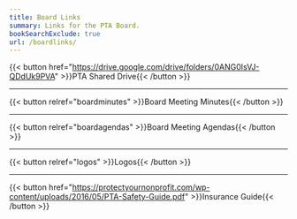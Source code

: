 ```yaml
---
title: Board Links
summary: Links for the PTA Board.
bookSearchExclude: true
url: /boardlinks/
---
```


{{< button href="https://drive.google.com/drive/folders/0ANG0IsVJ-QDdUk9PVA" >}}PTA Shared Drive{{< /button >}}

---

{{< button relref="boardminutes" >}}Board Meeting Minutes{{< /button >}}

---

{{< button relref="boardagendas" >}}Board Meeting Agendas{{< /button >}}

---

{{< button relref="logos" >}}Logos{{< /button >}}

---

{{< button href="https://protectyournonprofit.com/wp-content/uploads/2016/05/PTA-Safety-Guide.pdf" >}}Insurance Guide{{< /button >}}


<!--

---

{{< button href="https://docs.google.com/spreadsheets/d/1JoCuzG1w8KfeTtAXAAksfECotXyADt9CaBysqmTRt9Y/edit" >}}Volunteer Form Responses{{< /button >}}

---

{{< button href="https://drive.google.com/drive/folders/1ReSMLQwEb2ITSDfcvY0PzgKPYLKSJSS8" >}}Cardinal Courier Google Drive Folder{{< /button >}}

---

{{< button href="https://docs.google.com/spreadsheets/d/1lwkpLRaBPJnYPb7YHF_9EGwYrtq7eh3u62ZJnNaPWtE/edit" >}}Staff Grant Form Responses{{< /button >}}

---

{{< button href="https://docs.google.com/spreadsheets/d/1ZMdINukhUAy-_JDIrrl5O29NJHl1rkNbnOS8-6FbRlw/edit" >}}Harris Teeter Linking Form Responses{{< /button >}}

---

{{< button href="https://docs.google.com/spreadsheets/d/1xshGQbl5DMKV3o4cv3PABOW4jwPy2Hlj1vnNxnBsL5w/edit" >}}Local Business Donations Sheet{{< /button >}}

---

{{< button href="https://docs.google.com/document/d/1OcIOkoVVmp1ohXTiDzLUriy1PB9kle3PgQWocyhISl8/edit?usp=sharing" >}}Officer Contact Information{{< /button >}}

---

{{< button href="https://docs.google.com/forms/d/e/1FAIpQLSfkPBpmAGwX1zfOkZ0KDFmN_mHQI2SB_ldbAbtasMFWWhln7A/viewform" >}}Expense Authorization Form{{< /button >}}

---

{{< button href="https://docs.google.com/spreadsheets/d/1uIpeodZqVWZvU5Af3gFg4juD3oD-dbqnxp5SwDXVrJw/edit" >}}Expense Authorization Form Submissions{{< /button >}}

---

{{< button href="/1023/1023.pdf" >}}IRS Form 1023{{< /button >}}

-->